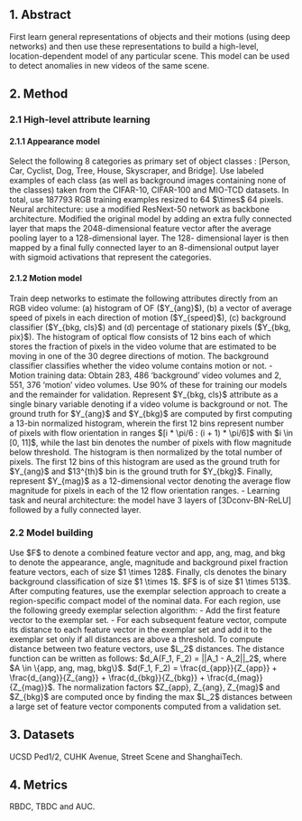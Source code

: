 <h2>1. Abstract</h2>
First learn general representations of objects and their motions (using deep networks) and then use these representations to build a high-level, location-dependent model of any particular scene. This model can be used to detect anomalies in new videos of the same scene.
<h2>2. Method</h2>
<h3>2.1 High-level attribute learning</h3>
<h4>2.1.1 Appearance model</h4>
Select the following 8 categories as primary set of object classes : [Person, Car, Cyclist, Dog, Tree, House, Skyscraper, and Bridge]. Use labeled examples of each class (as well as background images containing none of the classes) taken from the CIFAR-10, CIFAR-100 and MIO-TCD datasets. In total, use 187793 RGB training examples resized to 64 $\times$ 64 pixels. Neural architecture: use a modified ResNext-50 network as backbone architecture. Modified the original model by adding an extra fully connected layer that maps the 2048-dimensional feature vector after the average pooling layer to a 128-dimensional layer. The 128- dimensional layer is then mapped by a final fully connected layer to an 8-dimensional output layer with sigmoid activations that represent the categories.
<h4>2.1.2 Motion model</h4>
Train deep networks to estimate the following attributes directly from an RGB video volume: (a) histogram of OF ($Y_{ang}$), (b) a vector of average speed of pixels in each direction of motion ($Y_{speed}$), (c) background classifier ($Y_{bkg, cls}$) and (d) percentage of stationary pixels ($Y_{bkg, pix}$). The histogram of optical flow consists of 12 bins each of which stores the fraction of pixels in the video volume that are estimated to be moving in one of the 30 degree directions of motion. The background classifier classifies whether the video volume contains motion or not.
- Motion training data: Obtain 283, 486 ‘background’ video volumes and 2, 551, 376 ‘motion’ video volumes. Use 90% of these for training our models and the remainder for validation. Represent $Y_{bkg, cls}$ attribute as a single binary variable denoting if a video volume is background or not. The ground truth for $Y_{ang}$ and $Y_{bkg}$ are computed by first computing a 13-bin normalized histogram, wherein the first 12 bins represent number of pixels with flow orientation in ranges $[i * \pi/6 : (i + 1) * \pi/6]$ with $i \in [0, 11]$, while the last bin denotes the number of pixels with flow magnitude below threshold. The histogram is then normalized by the total number of pixels. The first 12 bins of this histogram are used as the ground truth for $Y_{ang}$ and $13^{th}$ bin is the ground truth for $Y_{bkg}$. Finally, represent $Y_{mag}$ as a 12-dimensional vector denoting the average flow magnitude for pixels in each of the 12 flow orientation ranges.
- Learning task and neural architecture: the model have 3 layers of [3Dconv-BN-ReLU] followed by a fully connected layer. 
<h3>2.2 Model building</h3>
Use $F$ to denote a combined feature vector and app, ang, mag, and bkg to denote the appearance, angle, magnitude and background pixel fraction feature vectors, each of size $1 \times 128$. Finally, cls denotes the binary background classification of size $1 \times 1$. $F$ is of size $1 \times 513$. After computing features, use the exemplar selection approach to create a region-specific compact model of the nominal data. For each region, use the following greedy exemplar selection algorithm:
- Add the first feature vector to the exemplar set.
- For each subsequent feature vector, compute its distance to each feature vector in the exemplar set and add it to the exemplar set only if all distances are above a threshold.
To compute distance between two feature vectors, use $L_2$ distances. The distance function can be written as follows: $d_A(F_1, F_2) = ||A_1 - A_2||_2$, where $A \in \{app, ang, mag, bkg\}$. $d(F_1, F_2) = \frac{d_{app}}{Z_{app}} + \frac{d_{ang}}{Z_{ang}} + \frac{d_{bkg}}{Z_{bkg}} + \frac{d_{mag}}{Z_{mag}}$. The normalization factors $Z_{app}, Z_{ang}, Z_{mag}$ and $Z_{bkg}$ are computed once by finding the max $L_2$ distances between a large set of feature vector components computed from a validation set.
<h2>3. Datasets</h2>
UCSD Ped1/2, CUHK Avenue, Street Scene and ShanghaiTech.
<h2>4. Metrics</h2>
RBDC, TBDC and AUC.